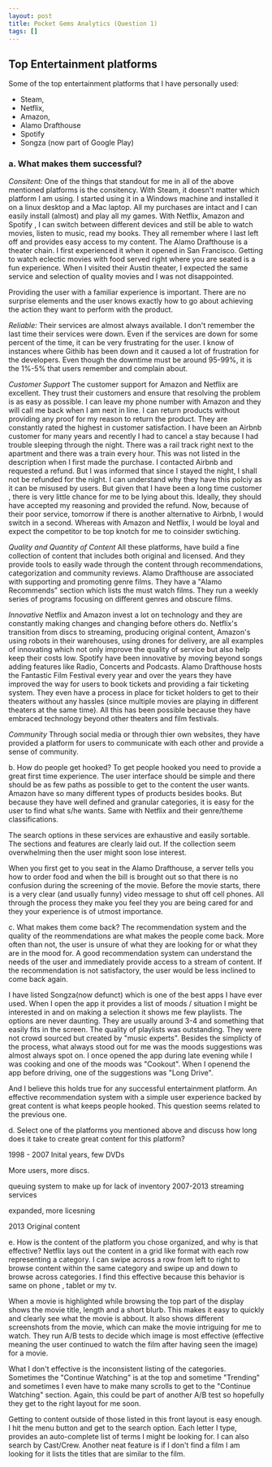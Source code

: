 ```yaml
---
layout: post
title: Pocket Gems Analytics (Question 1)
tags: []
---
```


## Top Entertainment platforms

Some of the top entertainment platforms that I have personally used: 
* Steam, 
* Netflix, 
* Amazon, 
* Alamo Drafthouse
* Spotify
* Songza (now part of Google Play)
### a. What makes them successful?

*Consitent:*
One of the things that standout for me in all of the above mentioned platforms is the consitency. With Steam, it doesn't matter which platform I am using. I started using it in a Windows machine and installed it on a linux desktop and a Mac laptop. All my purchases are intact and I can easily install (almost) and play all my games.
With Netflix, Amazon and Spotify , I can switch between different devices and still be able to watch movies, listen to music, read my books. They all remember where I last left off and provides easy access to my content. 
The Alamo Drafthouse is a theater chain. I first experienced it when it opened in San Francisco. Getting to watch eclectic movies with food served right where you are seated is a fun experience. When I visited their Austin theater, I expected the same service and selection of quality movies and I was not disappointed. 

Providing the user with a familiar experience is important. There are no surprise elements and the user knows exactly how to go about achieving the action they want to perform with the product.

*Reliable:*
Their services are almost always available. I don't remember the last time their services were down. Even if the services are down for some percent of the time, it can be very frustrating for the user. I know of instances where Githib has been down and it caused a lot of frustration for the developers. Even though the downtime must be around 95-99%, it is the 1%-5% that users remember and complain about.

*Customer Support*
The customer support for Amazon and Netflix are excellent. They trust their customers and ensure that resolving the problem is as easy as possible. I can leave my phone number with Amazon and they will call me back when I am next in line. I can return products without providing any proof for my reason to return the product. They are constantly rated the highest in customer satisfaction. 
I have been an Airbnb customer for many years and recently I had to cancel a stay because I had trouble sleeping through the night. There was a rail track right next to the apartment and there was a train every hour. This was not listed in the description when I first made the purchase. I contacted Airbnb and requested a refund. But I was informed that since I stayed the night, I shall not be refunded for the night. I can understand why they have this polciy as it can be misused by users. But given that I have been a long time customer , there is very little chance for me to be lying about this. Ideally, they should have accepted my reasoning and provided the refund. Now, because of their poor service, tomorrow if there is another alternative to Airbnb, I would switch in a second. Whereas with Amazon and Netflix, I would be loyal and expect the competitor to be top knotch for me to coinsider swtiching.

*Quality and Quantity of Content*
All these platforms, have build a fine collection of content that includes both original and licensed. And they provide tools to easily wade through the content through recommendations, categorization and community reviews. Alamo Drafthouse are associated with supporting and promoting genre films. They have a "Alamo Recommends" section which lists the must watch films. They run a weekly series of programs focusing on different genres and obscure films. 

*Innovative*
Netflix and Amazon invest a lot on technology and they are constantly making changes and changing before others do. Netflix's transition from discs to streaming, producing original content, Amazon's using robots in their warehouses, using drones for delivery, are all examples of innovating which not only improve the quality of service but also help keep their costs low. Spotify have been innovative by moving beyond songs adding features like Radio, Concerts and Podcasts. Alamo Drafthouse hosts the Fantastic Film Festival every year and over the years they have improved the way for users to book tickets and providing a fair ticketing system. They even have a process in place for ticket holders to get to their theaters without any hassles (since multiple movies are playing in different theaters at the same time). All this has been possible because they have embraced technology beyond other theaters and film festivals. 

*Community*
Through social media or through thier own websites, they have provided a platform for users to communicate with each other and provide a sense of community.



b. How do people get hooked?
To get people hooked you need to provide a great first time experience. The user interface should be simple and there should be as few paths as possible to get to the content the user wants. Amazon have so many different types of products besides books. But because they have well defined and granular categories, it is easy for the user to find what s/he wants. Same with Netflix and their genre/theme classifications. 

The search options in these services are exhaustive and easily sortable. The sections and features are clearly laid out. If the collection seem overwhelming then the user might soon lose interest. 

When you first get to you seat in the Alamo Drafthouse, a server tells you how to order food and when the bill is brought out so that there is no confusion during the screening of the movie. Before the movie starts, there is a very clear (and  usually funny) video message to shut off cell phones. All through the process they make you feel they you are being cared for and they your experience is of utmost importance.


c. What makes them come back?
The recommendation system and the quality of the reommendations are what makes the people come back. More often than not, the user is unsure of what they are looking for or what they are in the mood for. A good recommendation system can understand the needs of the user and immediately provide access to a stream of content. If the recommendation is not satisfactory, the user would be less inclined to come back again. 

I have listed Songza(now defunct) which is one of the best apps I have ever used. When I open the app it provides a list of moods / situation I might be interested in and on making a selection it shows me few playlists. The options are never daunting. They are usually around 3-4 and something that easily fits in the screen. The quality of playlists was outstanding. They were not crowd sourced but created by "music experts". Besides the simplicty of the process, what always stood out for me was the moods suggestions was almost always spot on. I once opened the app during late evening while I was cooking and one of the moods was "Cookout". When I openend the app before driving, one of the suggestions was "Long Drive". 

And I believe this holds true for any successful entertainment platform. An effective recommendation system with a simple user experience backed by great content is what keeps people hooked.
This question seems related to the previous one. 

d. Select one of the platforms you mentioned above and discuss how
long does it take to create great content for this platform?

1998 - 2007
Inital years, few DVDs

More users, more discs.

queuing system to make up for lack of inventory
2007-2013
streaming services

expanded, more licesning

2013
Original content


e. How is the content of the platform you chose organized, and why is
that effective?
Netflix lays out the content in a grid like format with each row representing a category. I can swipe across a row from left to right to browse content within the same category and swipe up and down to browse across categories. I find this effective because this behavior is same on phone , tablet or my tv. 

When a movie is highlighted while browsing the top part of the display shows the movie title, length and a short blurb. This makes it easy to quickly and clearly see what the movie is abbout. It also shows different screenshots from the movie, which can make the movie intriguing for me to watch. They run A/B tests to decide which image is most effective (effective meaning the user continued to watch the film after having seen the image) for a movie.

What I don't effective is the inconsistent listing of the categories. Sometimes the "Continue Watching" is at the top and sometime "Trending" and sometimes I even have to make many scrolls to get to the "Continue Watching" section. Again, this could be part of another A/B test so hopefully they get to the right layout for me soon.

Getting to content outside of those listed in this front layout is easy enough. I hit the menu button and get to the search option. Each letter I type, provides an auto-complete list of terms I might be looking for. I can also search by Cast/Crew. Another neat feature is if I don't find a film I am looking for it lists the titles that are similar to the film.



